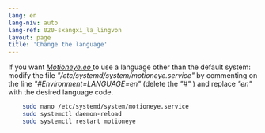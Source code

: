 ```yaml
---
lang: en
lang-niv: auto
lang-ref: 020-sxangxi_la_lingvon
layout: page
title: 'Change the language'
---
```


If you want [ _Motioneye.eo_ ](https://github.com/jmichault/motioneye.eo) to use a language other than the default system: modify the file _"/etc/systemd/system/motioneye.service"_ by commenting on the line _"#Environment=LANGUAGE=en"_ (delete the _"#"_ ) and replace _"en"_ with the desired language code.

```bash
    sudo nano /etc/systemd/system/motioneye.service
    sudo systemctl daemon-reload
    sudo systemctl restart motioneye
```

